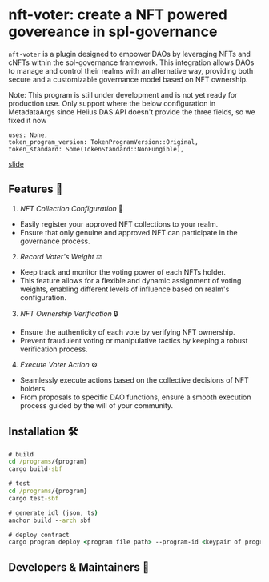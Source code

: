 # nft-voter: create a NFT powered govereance in spl-governance
`nft-voter` is a plugin designed to empower DAOs by leveraging NFTs and cNFTs within the spl-governance framework. This integration allows DAOs to manage and control their realms with an alternative way, providing both secure and a customizable governance model based on NFT ownership.

Note: This program is still under development and is not yet ready for production use.
Only support where the below configuration in MetadataArgs since Helius DAS API doesn't provide the three fields, so we fixed it now
```
uses: None,
token_program_version: TokenProgramVersion::Original,
token_standard: Some(TokenStandard::NonFungible),
```


[slide](https://docs.google.com/presentation/d/1VWgNDAyS3RxijzVQWLZHpuxXdZ8YBMuZLIOCxHFEePU/edit?usp=sharing)

## Features 🌟
1. *NFT Collection Configuration* 🎨
- Easily register your approved NFT collections to your realm.
- Ensure that only genuine and approved NFT can participate in the governance process.

2. *Record Voter's Weight* ⚖️
- Keep track and monitor the voting power of each NFTs holder.
- This feature allows for a flexible and dynamic assignment of voting weights, enabling different levels of influence based on realm's configuration.

3. *NFT Ownership Verification* 🔒
- Ensure the authenticity of each vote by verifying NFT ownership.
- Prevent fraudulent voting or manipulative tactics by keeping a robust verification process.

4. *Execute Voter Action* ⚙️
- Seamlessly execute actions based on the collective decisions of NFT holders.
- From proposals to specific DAO functions, ensure a smooth execution process guided by the will of your community.

## Installation 🛠️
```cmd
# build
cd /programs/{program}
cargo build-sbf

# test
cd /programs/{program}
cargo test-sbf

# generate idl (json, ts)
anchor build --arch sbf

# deploy contract
cargo program deploy <program file path> --program-id <keypair of program id file path>
```

## Developers & Maintainers 🤖

